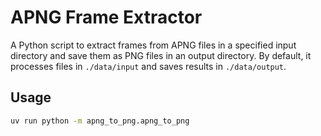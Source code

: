 # APNG Frame Extractor

A Python script to extract frames from APNG files in a specified input directory and save them as PNG files in an output directory. By default, it processes files in `./data/input` and saves results in `./data/output`.

## Usage

```bash
uv run python -m apng_to_png.apng_to_png
```
